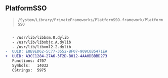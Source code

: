 ## PlatformSSO

> `/System/Library/PrivateFrameworks/PlatformSSO.framework/PlatformSSO`

```diff

   - /usr/lib/libbsm.0.dylib
   - /usr/lib/libobjc.A.dylib
   - /usr/lib/libxml2.2.dylib
-  UUID: E8B9ED62-5C77-3552-BF07-909C0B5471EA
+  UUID: A3CC1284-27A6-3F2D-B012-4AA0DBBBD273
   Functions: 4707
   Symbols:   14032
   CStrings:  5975

```
